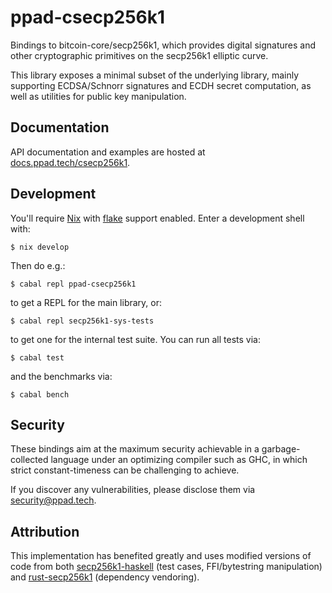 # ppad-csecp256k1

Bindings to bitcoin-core/secp256k1, which provides digital signatures
and other cryptographic primitives on the secp256k1 elliptic curve.

This library exposes a minimal subset of the underlying library, mainly
supporting ECDSA/Schnorr signatures and ECDH secret computation, as well
as utilities for public key manipulation.

## Documentation

API documentation and examples are hosted at
[docs.ppad.tech/csecp256k1][hadoc].

## Development

You'll require [Nix][nixos] with [flake][flake] support enabled. Enter a
development shell with:

```
$ nix develop
```

Then do e.g.:

```
$ cabal repl ppad-csecp256k1
```

to get a REPL for the main library, or:

```
$ cabal repl secp256k1-sys-tests
```

to get one for the internal test suite. You can run all tests via:

```
$ cabal test
```

and the benchmarks via:

```
$ cabal bench
```

## Security

These bindings aim at the maximum security achievable in a
garbage-collected language under an optimizing compiler such as GHC, in
which strict constant-timeness can be challenging to achieve.

If you discover any vulnerabilities, please disclose them via
security@ppad.tech.

## Attribution

This implementation has benefited greatly and uses modified versions of
code from both [secp256k1-haskell][hsecp] (test cases, FFI/bytestring
manipulation) and [rust-secp256k1][rsecp] (dependency vendoring).

[nixos]: https://nixos.org/
[flake]: https://nixos.org/manual/nix/unstable/command-ref/new-cli/nix3-flake.html
[hadoc]: https://docs.ppad.tech/csecp256k1
[hsecp]: https://github.com/haskoin/secp256k1-haskell
[rsecp]: https://github.com/rust-bitcoin/rust-secp256k1
